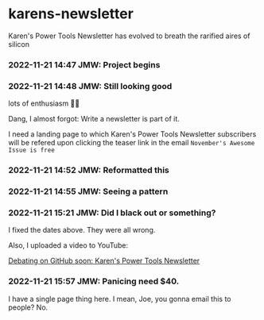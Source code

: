 # karens-newsletter
Karen's Power Tools Newsletter has evolved to breath the rarified aires of silicon

### 2022-11-21 14:47 JMW: Project begins

### 2022-11-21 14:48 JMW: Still looking good
lots of enthusiasm 🦅🤙

Dang, I almost forgot: Write a newsletter is part of it.   

I need a landing page to which Karen's Power Tools Newsletter subscribers will be refered upon clicking the teaser link in the email `November's Awesome Issue is free`

### 2022-11-21 14:52 JMW: Reformatted this

### 2022-11-21 14:55 JMW: Seeing a pattern

### 2022-11-21 15:21 JMW: Did I black out or something?
I fixed the dates above.  They were all wrong.

Also, I uploaded a video to YouTube:

[Debating on GitHub soon: Karen's Power Tools Newsletter](https://www.youtube.com/shorts/ciWHAPbxW5w "A YouTube Short")

### 2022-11-21 15:57 JMW: Panicing need $40.
I have a single page thing here.  I mean, Joe, you gonna email this to people?  No.   


